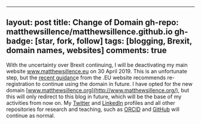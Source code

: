 
---
layout: post
title: Change of Domain
gh-repo: matthewsillence/matthewsillence.github.io
gh-badge: [star, fork, follow]
tags: [blogging, Brexit, domain names, websites]
comments: true
---
With the uncertainty over Brexit continuing, I will be deactivating my main website www.matthewsillence.eu on 30 April 2019. This is an unfortunate step, but the [recent guidanc](https://eurid.eu/en/register-a-eu-domain/brexit-notice/)e from the .EU website recommends re-registration to continue using the domain in future. I have opted for the new domain [www.matthewsillence.org](http://www.matthewsillence.org/), but this will only redirect to this blog in future, which will be the base of my activities from now on. My [Twitter](https://twitter.com/msill1?lang=en) and [LinkedIn](https://www.linkedin.com/in/matthewsillence) profiles and all other repositories for research and teaching, such as [ORCID](https://orcid.org/0000-0002-2588-8603) and [GitHub](https://github.com/matthewsillence) will continue as normal.